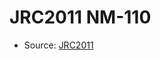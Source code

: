 <a name="material" />

# JRC2011 NM-110
<script type="application/ld+json">
  {
    "@context": "https://schema.org/",
    "@type": "ChemicalSubstance",
    "http://purl.org/dc/terms/conformsTo":
      {
        "@type": "CreativeWork",
        "@id": "https://bioschemas.org/profiles/ChemicalSubstance/0.4-RELEASE/"
      },
    "@id": "https://egonw.github.io/nanowiki/nanowiki346.html#material",
    "name": "JRC2011 NM-110",
    "sameAs": "http://127.0.0.1/mediawiki/index.php/Special:URIResolver/JRC2011_NM-2D110"
  }
</script>


* Source: [JRC2011](http://127.0.0.1/mediawiki/index.php/Special:URIResolver/JRC2011)
